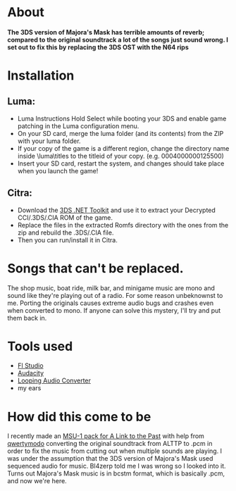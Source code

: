 # About
#### The 3DS version of Majora's Mask has terrible amounts of reverb; compared to the original soundtrack a lot of the songs just sound wrong. I set out to fix this by replacing the 3DS OST with the N64 rips

# Installation

## Luma:
* Luma Instructions Hold Select while booting your 3DS and enable game patching in the Luma configuration menu.
* On your SD card, merge the luma folder (and its contents) from the ZIP with your luma folder.
* If your copy of the game is a different region, change the directory name inside \luma\titles to the titleid of your copy. (e.g. 0004000000125500)
* Insert your SD card, restart the system, and changes should take place when you launch the game!

## Citra:
* Download the [3DS .NET Toolkit](https://github.com/evandixon/DotNet3dsToolkit/releases/) and use it to extract your Decrypted CCI/.3DS/.CIA ROM of the game. 
* Replace the files in the extracted Romfs directory with the ones from the zip and rebuild the .3DS/.CIA file. 
* Then you can run/install it in Citra.

# Songs that can't be replaced. 
The shop music, boat ride, milk bar, and minigame music are mono and sound like they're playing out of a radio. For some reason unbeknownst to me. Porting the originals causes extreme audio bugs and crashes even when converted to mono.
If anyone can solve this mystery, I'll try and put them back in.

# Tools used
* [Fl Studio](https://www.image-line.com/flstudio)
* [Audacity](https://www.audacityteam.org)
* [Looping Audio Converter](https://github.com/libertyernie/LoopingAudioConverter/releases)
* my ears

# How did this come to be
I recently made an [MSU-1 pack for A Link to the Past](https://www.zeldix.net/t791-the-legend-of-zelda-a-link-to-the-past) with help from [qwertymodo](https://github.com/qwertymodo) converting the original soundtrack from ALTTP to .pcm in order to fix the music from cutting out when multiple sounds are playing. I was under the assumption that the 3DS version of Majora's Mask used sequenced audio for music. Bl4zerp told me I was wrong so I looked into it. Turns out Majora's Mask music is in bcstm format, which is basically .pcm, and now we're here.
